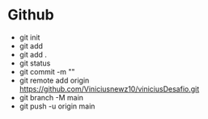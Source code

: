 # Github

- git init
- git add
- git add .
- git status
- git commit -m ""
- git remote add origin https://github.com/Viniciusnewz10/viniciusDesafio.git
- git branch -M main
- git push -u origin main
